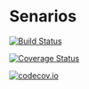 # Senarios

[![Build Status](https://travis-ci.org/huckl3b3rry87/Senarios.jl.svg?branch=master)](https://travis-ci.org/huckl3b3rry87/Senarios.jl)

[![Coverage Status](https://coveralls.io/repos/huckl3b3rry87/Senarios.jl/badge.svg?branch=master&service=github)](https://coveralls.io/github/huckl3b3rry87/Senarios.jl?branch=master)

[![codecov.io](http://codecov.io/github/huckl3b3rry87/Senarios.jl/coverage.svg?branch=master)](http://codecov.io/github/huckl3b3rry87/Senarios.jl?branch=master)
